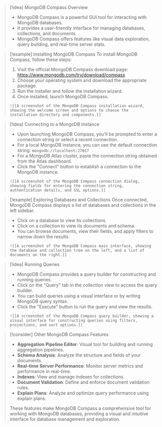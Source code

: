 > [!idea] MongoDB Compass Overview
> - MongoDB Compass is a powerful GUI tool for interacting with MongoDB databases.
> - It provides a user-friendly interface for managing databases, collections, and documents.
> - MongoDB Compass offers features like visual data exploration, query building, and real-time server stats.

> [!example] Installing MongoDB Compass
> To install MongoDB Compass, follow these steps:
> 1. Visit the official MongoDB Compass download page: https://www.mongodb.com/try/download/compass
> 2. Choose your operating system and download the appropriate package.
> 3. Run the installer and follow the installation wizard.
> 4. Once installed, launch MongoDB Compass.
> 
> ```image_goes_here
> ![[A screenshot of the MongoDB Compass installation wizard, showing the welcome screen and options to choose the installation directory and components.]]
> ```

> [!idea] Connecting to a MongoDB Instance
> - Upon launching MongoDB Compass, you'll be prompted to enter a connection string or select a recent connection.
> - For a local MongoDB instance, you can use the default connection string: `mongodb://localhost:27017`
> - For a MongoDB Atlas cluster, paste the connection string obtained from the Atlas dashboard.
> - Click the "Connect" button to establish a connection to the MongoDB instance.
> 
> ```image_goes_here
> ![[A screenshot of the MongoDB Compass connection dialog, showing fields for entering the connection string, authentication details, and SSL options.]]
> ```

> [!example] Exploring Databases and Collections
> Once connected, MongoDB Compass displays a list of databases and collections in the left sidebar.
> - Click on a database to view its collections.
> - Click on a collection to view its documents and schema.
> - You can browse documents, view their fields, and apply filters to narrow down the results.
> 
> ```image_goes_here
> ![[A screenshot of the MongoDB Compass main interface, showing the database and collection tree on the left, and a list of documents on the right.]]
> ```

> [!idea] Running Queries
> - MongoDB Compass provides a query builder for constructing and running queries.
> - Click on the "Query" tab in the collection view to access the query builder.
> - You can build queries using a visual interface or by writing MongoDB query syntax.
> - Click the "Execute" button to run the query and view the results.
> 
> ```image_goes_here
> ![[A screenshot of the MongoDB Compass query builder, showing a visual interface for constructing queries using filters, projections, and sort options.]]
> ```

> [!consider] Other MongoDB Compass Features
> - **Aggregation Pipeline Editor**: Visual tool for building and running aggregation pipelines.
> - **Schema Analysis**: Analyze the structure and fields of your documents.
> - **Real-time Server Performance**: Monitor server metrics and performance in real-time.
> - **Indexes**: View and manage indexes for collections.
> - **Document Validation**: Define and enforce document validation rules.
> - **Explain Plans**: Analyze and optimize query performance using explain plans.
> 
> These features make MongoDB Compass a comprehensive tool for working with MongoDB databases, providing a visual and intuitive interface for database management and exploration.

